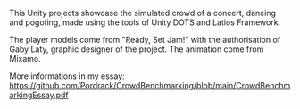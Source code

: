 This Unity projects showcase the simulated crowd of a concert, dancing and pogoting, made using the tools of Unity DOTS and Latios Framework.

The player models come from "Ready, Set Jam!" with the authorisation of Gaby Laty, graphic designer of the project.
The animation come from Mixamo.

More informations in my essay: 
https://github.com/Pordrack/CrowdBenchmarking/blob/main/CrowdBenchmarkingEssay.pdf
